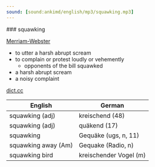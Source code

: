 ```yaml
---
sound: [sound:ankimd/english/mp3/squawking.mp3]
---
```


\### squawking

[Merriam-Webster](https://www.merriam-webster.com/dictionary/squawking)

- to utter a harsh abrupt scream
- to complain or protest loudly or vehemently
    - opponents of the bill squawked
- a harsh abrupt scream
- a noisy complaint

[dict.cc](https://www.dict.cc/squawking)

| English        | German       |
| -------------- | ------------ |
| squawking (adj) | kreischend (48) |
| squawking (adj) | quäkend (17) |
| squawking | Gequäke (ugs, n, 11) |
| squawking away (Am) | Gequake (Radio, n) |
| squawking bird | kreischender Vogel (m) |
